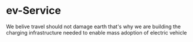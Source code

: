 # ev-Service
We belive travel should not damage earth that's why we are building the charging infrastructure needed to enable mass adoption of electric vehicle 
